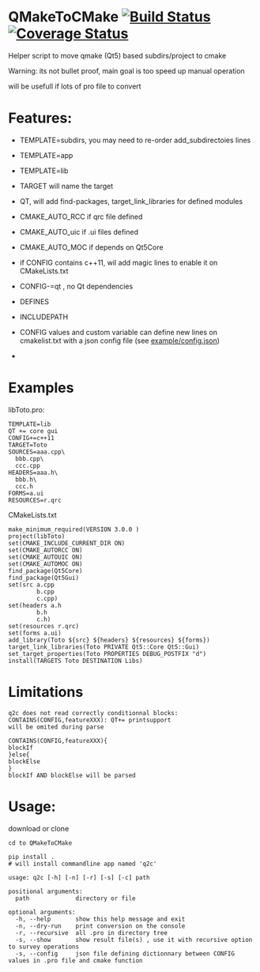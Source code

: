 # QMakeToCMake [![Build Status](https://travis-ci.org/davidtazy/QMake2CMake.svg?branch=master)](https://travis-ci.org/davidtazy/QMake2CMake) [![Coverage Status](https://coveralls.io/repos/github/davidtazy/QMakeToCMake/badge.svg)](https://coveralls.io/github/davidtazy/QMakeToCMake)
Helper script to move qmake (Qt5) based subdirs/project to cmake

Warning: its not bullet proof, 
main goal is too speed up manual operation 

will be usefull if lots of pro file to convert

# Features:
- TEMPLATE=subdirs,  you may need to re-order add_subdirectoies lines
- TEMPLATE=app 
- TEMPLATE=lib
- TARGET will name the target 
- QT, will add find-packages, target_link_libraries for defined modules
- CMAKE_AUTO_RCC if qrc file defined
- CMAKE_AUTO_uic if .ui files defined
- CMAKE_AUTO_MOC if depends on Qt5Core

- if CONFIG contains c++11, wil add magic lines to enable it on CMakeLists.txt
- CONFIG-=qt , no Qt dependencies
- DEFINES
- INCLUDEPATH
- CONFIG values and custom variable can define new lines on cmakelist.txt with a json config file (see [example/config.json](example/config.json))
- 
# Examples

libToto.pro:
```
TEMPLATE=lib
QT += core gui
CONFIG+=c++11
TARGET=Toto
SOURCES=aaa.cpp\
  bbb.cpp\
  ccc.cpp
HEADERS=aaa.h\
  bbb.h\
  ccc.h
FORMS=a.ui
RESOURCES=r.qrc
```
CMakeLists.txt
```
make_minimum_required(VERSION 3.0.0 )
project(libToto)
set(CMAKE_INCLUDE_CURRENT_DIR ON)
set(CMAKE_AUTORCC ON)
set(CMAKE_AUTOUIC ON)
set(CMAKE_AUTOMOC ON)
find_package(Qt5Core)
find_package(Qt5Gui)
set(src a.cpp
        b.cpp
        c.cpp)
set(headers a.h
        b.h
        c.h)
set(resources r.qrc)
set(forms a.ui)
add_library(Toto ${src} ${headers} ${resources} ${forms})
target_link_libraries(Toto PRIVATE Qt5::Core Qt5::Gui)
set_target_properties(Toto PROPERTIES DEBUG_POSTFIX "d")
install(TARGETS Toto DESTINATION Libs)
```
# Limitations

```
q2c does not read correctly conditionnal blocks:
CONTAINS(CONFIG,featureXXX): QT+= printsupport
will be omited during parse

CONTAINS(CONFIG,featureXXX){
blockIf
}else{
blockElse
}
blockIf AND blockElse will be parsed 
```

# Usage:

download or clone
```
cd to QMakeToCMake

pip install .
# will install commandline app named 'q2c'

usage: q2c [-h] [-n] [-r] [-s] [-c] path

positional arguments:
  path             directory or file

optional arguments:
  -h, --help       show this help message and exit
  -n, --dry-run    print conversion on the console
  -r, --recursive  all .pro in directory tree
  -s, --show       show result file(s) , use it with recursive option to survey operations
  -s, --config     json file defining dictionnary between CONFIG values in .pro file and cmake function
```
